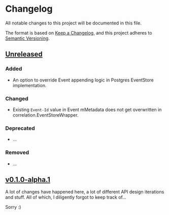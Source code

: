 # Changelog

All notable changes to this project will be documented in this file.

The format is based on [Keep a Changelog](https://keepachangelog.com/), and this
project adheres to [Semantic Versioning](https://semver.org/).

## [Unreleased]
### Added
- An option to override Event appending logic in Postgres EventStore implementation. 

### Changed
- Existing `Event-Id` value in Event mMetadata does not get overwritten in correlation.EventStoreWrapper.

### Deprecated
- ...

### Removed
- ...

## [v0.1.0-alpha.1]

A lot of changes have happened here, a lot of different API design iterations and stuff. All of which, I diligently forgot to keep track of...

Sorry :)

<!-- @formatter:off -->
[Unreleased]: https://github.com/get-eventually/go-eventually/compare/v0.1.0-alpha.1..HEAD
[v0.1.0-alpha.1]: https://github.com/get-eventually/go-eventually/compare/8bb9190..HEAD

